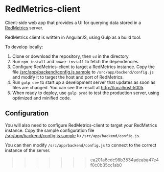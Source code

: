 # RedMetrics-client

Client-side web app that provides a UI for querying data stored in a [RedMetrics](https://github.com/CyberCRI/RedMetrics) server.

RedMetrics client is written in AngularJS, using Gulp as a build tool.

To develop locally:
  1. Clone or download the repository, then `cd` in the directory.
  2. Run `npm install` and `bower install` to fetch the dependencies.
  3. Configure RedMetrics-client to target a RedMetrics instance. Copy the file [/src/app/backend/config.js.sample](https://github.com/CyberCRI/RedMetrics-client/blob/master/src/app/backend/config.js.sample) to `/src/app/backend/config.js` and modify it to target the host and port of RedMetrics.
  4. Run `gulp dev` to start up a development server that updates as soon as files are changed. You can see the result at [http://localhost:5005](http://localhost:5005).
  5. When ready to deploy, use `gulp prod` to test the production server, using optimized and minified code.

## Configuration

You will also need to configure RedMetrics-client to target your RedMetrics instance. Copy the sample configuration file [/src/app/backend/config.js.sample](https://github.com/CyberCRI/RedMetrics-client/blob/master/src/app/backend/config.js.sample) to `/src/app/backend/config.js`. 

You can then modify `/src/app/backend/config.js` to connect to the correct instance of the server. 
>>>>>>> ea201a6cdc98b3534adeaba47e4f0c0b35cc1ab0
